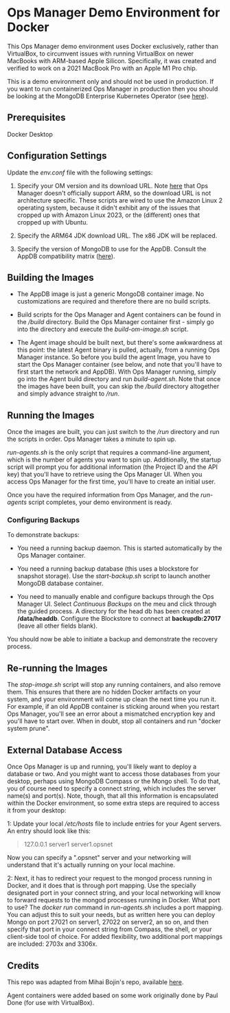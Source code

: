 # Ops Manager Demo Environment for Docker

This Ops Manager demo environment uses Docker exclusively, rather than VirtualBox, to circumvent issues with running VirtualBox on newer MacBooks with ARM-based Apple Silicon. Specifically, it was created and verified to work on a 2021 MacBook Pro with an Apple M1 Pro chip.

This is a demo environment only and should not be used in production. If you want to run containerized Ops Manager in production then you should be looking at the MongoDB Enterprise Kubernetes Operator (see [here](https://www.mongodb.com/docs/kubernetes-operator/stable/)).

## Prerequisites

Docker Desktop

## Configuration Settings

Update the *env.conf* file with the following settings:

1. Specify your OM version and its download URL. Note [here](https://www.mongodb.com/docs/ops-manager/current/core/requirements/#operating-systems-compatible-with-onprem) that Ops Manager doesn't officially support ARM, so the download URL is not architecture specific. These scripts are wired to use the Amazon Linux 2 operating system, because it didn't exhibit any of the issues that cropped up with Amazon Linux 2023, or the (different) ones that cropped up with Ubuntu.

2. Specify the ARM64 JDK download URL. The x86 JDK will be replaced. 

3. Specify the version of MongoDB to use for the AppDB. Consult the AppDB compatibility matrix ([here](https://www.mongodb.com/docs/ops-manager/current/tutorial/prepare-backing-mongodb-instances/#use-a-compatible-mongodb-version)).



## Building the Images

- The AppDB image is just a generic MongoDB container image. No customizations are required and therefore there are no build scripts. 

- Build scripts for the Ops Manager and Agent containers can be found in the */build* directory. Build the Ops Manager container first - simply go into the directory and execute the *build-om-image.sh* script. 

- The Agent image should be built next, but there's some awkwardness at this point: the latest Agent binary is pulled, actually, from a running Ops Manager instance. So before you build the agent Image, you have to start the Ops Manager container (see below, and note that you'll have to first start the network and AppDB). With Ops Manager running, simply go into the Agent build directory and run *build-agent.sh*. Note that once the images have been built, you can skip the */build* directory altogether and simply advance straight to */run*.

## Running the Images

Once the images are built, you can just switch to the */run* directory and run the scripts in order. Ops Manager takes a minute to spin up.

*run-agents.sh* is the only script that requires a command-line argument, which is the number of agents you want to spin up. Additionally, the startup script will prompt you for additional information (the Project ID and the API key) that you'll have to retrieve using the Ops Manager UI. When you access Ops Manager for the first time, you'll have to create an initial user. 

Once you have the required information from Ops Manager, and the *run-agents* script completes, your demo environment is ready. 

### Configuring Backups

To demonstrate backups:

- You need a running backup daemon. This is started automatically by the Ops Manager container. 

- You need a running backup database (this uses a blockstore for snapshot storage). Use the *start-backup.sh* script to launch another MongoDB database container.

- You need to manually enable and configure backups through the Ops Manager UI. Select *Continuous Backups* on the meu and click through the guided process. A directory for the head db has been created at **/data/headdb**. Configure the Blockstore to connect at **backupdb:27017** (leave all other fields blank). 

You should now be able to initiate a backup and demonstrate the recovery process.  

## Re-running the Images

The *stop-image.sh* script will stop any running containers, and also remove them. This ensures that there are no hidden Docker artifacts on your system, and your environment will come up clean the next time you run it. For example, if an old AppDB container is sticking around when you restart Ops Manager, you'll see an error about a mismatched encryption key and you'll have to start over. When in doubt, stop all containers and run "docker system prune". 

## External Database Access

Once Ops Manager is up and running, you'll likely want to deploy a database or two. And you might want to access those databases from your desktop, perhaps using MongoDB Compass or the Mongo shell. To do that, you of course need to specify a connect string, which includes the server name(s) and port(s). Note, though, that all this information is encapsulated within the Docker environment, so some extra steps are required to access it from your desktop:

1: Update your local */etc/hosts* file to include entries for your Agent servers. An entry should look like this:

> 127.0.0.1       server1 server1.opsnet

Now you can specify a ".opsnet" server and your networking will understand that it's actually running on your local machine. 

2: Next, it has to redirect your request to the mongod process running in Docker, and it does that is through port mapping. Use the specially designated port in your connect string, and your local networking will know to forward requests to the mongod processes running in Docker. What port to use? The *docker run* command in *run-agents.sh* includes a port mapping. You can adjust this to suit your needs, but as written here you can deploy Mongo on port 27021 on server1, 27022 on server2, an so on, and then specify that port in your connect string from Compass, the shell, or your client-side tool of choice. For added flexibility, two additional port mappings are included: 2703x and 3306x. 

## Credits

This repo was adapted from Mihai Bojin's repo, available [here](https://github.com/mongodb-labs/omida/tree/main). 

Agent containers were added based on some work originally done by Paul Done (for use with VirtualBox).

